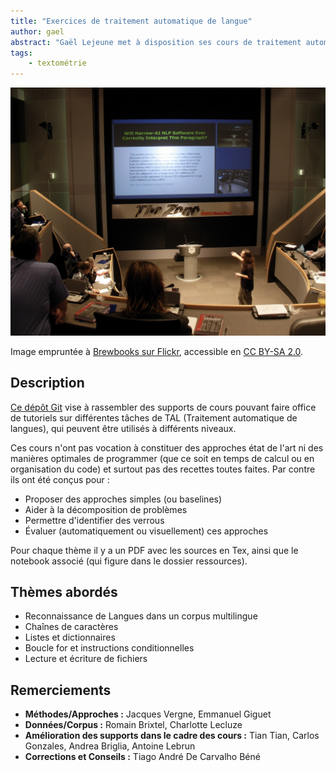 ```yaml
---
title: "Exercices de traitement automatique de langue"
author: gael
abstract: "Gaël Lejeune met à disposition ses cours de traitement automatique de langues (TAL) sur Git."
tags:
    - textométrie
---
```


![](cours-tal.png)

Image empruntée à [Brewbooks sur Flickr](https://www.flickr.com/photos/brewbooks/2302808158/in/photostream/), accessible en [CC BY-SA 2.0](https://creativecommons.org/licenses/by-sa/2.0/).

## Description

[Ce dépôt Git](https://github.com/rundimeco/Exercices_TAL-NLP) vise à rassembler des supports de cours pouvant faire office de tutoriels sur différentes tâches de TAL (Traitement automatique de langues), qui peuvent être utilisés à différents niveaux.

Ces cours n'ont pas vocation à constituer des approches état de l'art ni des manières optimales de programmer (que ce soit en temps de calcul ou en organisation du code) et surtout pas des recettes toutes faites. Par contre ils ont été conçus pour :

- Proposer des approches simples (ou baselines)
- Aider à la décomposition de problèmes
- Permettre d'identifier des verrous
- Évaluer (automatiquement ou visuellement) ces approches

Pour chaque thème il y a un PDF avec les sources en Tex, ainsi que le notebook associé (qui figure dans le dossier ressources).

## Thèmes abordés

- Reconnaissance de Langues dans un corpus multilingue
- Chaînes de caractères
- Listes et dictionnaires
- Boucle for et instructions conditionnelles
- Lecture et écriture de fichiers

## Remerciements

- **Méthodes/Approches :** Jacques Vergne, Emmanuel Giguet
- **Données/Corpus :** Romain Brixtel, Charlotte Lecluze
- **Amélioration des supports dans le cadre des cours :** Tian Tian, Carlos Gonzales, Andrea Briglia, Antoine Lebrun
- **Corrections et Conseils :** Tiago André De Carvalho Béné
